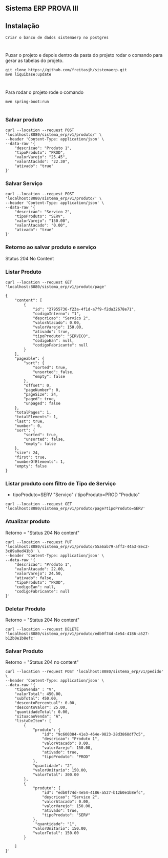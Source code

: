 ## Sistema ERP PROVA III 

## Instalação 

```console 
Criar o banco de dados sistemaerp no postgres 
``` 
#
Puxar o projeto e depois dentro da pasta do projeto rodar o comando para gerar as tabelas do projeto.

```console 
git clone https://github.com/freitasjh/sistemaerp.git 
mvn liquibase:update 
```
#
Para rodar o projeto rode o comando
```console 
mvn spring-boot:run 
```
#
### Salvar produto
```console
curl --location --request POST 'localhost:8080/sistema_erp/v1/produto/' \
--header 'Content-Type: application/json' \
--data-raw '{
    "descricao": "Produto 1",
    "tipoProduto": "PROD",
    "valorVarejo": "25.45",
    "valorAtacado": "22.30",
    "ativado": "true"
}'
```
### Salvar Serviço
```console
curl --location --request POST 'localhost:8080/sistema_erp/v1/produto/' \
--header 'Content-Type: application/json' \
--data-raw '{
    "descricao": "Servico 2",
    "tipoProduto": "SERV",
    "valorVarejo": "150.00",
    "valorAtacado": "0.00",
    "ativado": "true"
}'
```
### Retorno ao salvar produto e serviço
Status 204 No Content

### Listar Produto
```console
curl --location --request GET 'localhost:8080/sistema_erp/v1/produto/page'

{
    "content": [
        {
            "id": "27955736-f23a-4f1d-a7f9-f2da32678e71",
            "codigoInterno": "1",
            "descricao": "Servico 2",
            "valorAtacado": 0.00,
            "valorVarejo": 150.00,
            "ativado": true,
            "tipoProduto": "SERVICO",
            "codigoEan": null,
            "codigoFabricante": null
        }
    ],
    "pageable": {
        "sort": {
            "sorted": true,
            "unsorted": false,
            "empty": false
        },
        "offset": 0,
        "pageNumber": 0,
        "pageSize": 24,
        "paged": true,
        "unpaged": false
    },
    "totalPages": 1,
    "totalElements": 1,
    "last": true,
    "number": 0,
    "sort": {
        "sorted": true,
        "unsorted": false,
        "empty": false
    },
    "size": 24,
    "first": true,
    "numberOfElements": 1,
    "empty": false
}
```
### Listar produto com filtro de Tipo de Serviço
- tipoProduto=SERV "Serviço" / tipoProduto=PROD "Produto"
```console
curl --location --request GET 'localhost:8080/sistema_erp/v1/produto/page?tipoProduto=SERV'
```

### Atualizar produto
Retorno = "Status 204 No content"
```console
curl --location --request PUT 'localhost:8080/sistema_erp/v1/produto/55a6ab79-aff3-44a3-8ec2-3c89a0ed41b3' \
--header 'Content-Type: application/json' \
--data-raw '{
    "descricao": "Produto 1",
    "valorAtacado": 22.00,
    "valorVarejo": 24.50,
    "ativado": false,
    "tipoProduto": "PROD",
    "codigoEan": null,
    "codigoFabricante": null
}'
```
### Deletar Produto
Retorno = "Status 204 No content"
```console
curl --location --request DELETE 'localhost:8080/sistema_erp/v1/produto/edb0f74d-4e54-4186-a527-b12b0e1b8efc'
```

### Salvar Produto
Retorno = "Status 204 no content"
```console
curl --location --request POST 'localhost:8080/sistema_erp/v1/pedido' \
--header 'Content-Type: application/json' \
--data-raw '{
    "tipoVenda" : "V",
    "valorTotal": 450.00,
    "subTotal": 450.00,
    "descontoPercentual": 0.00,
    "descontoValor": 25.00,
    "quantidadeTotal": 0.00,
    "situacaoVenda": "A",
    "listaDeItem": [
        {
            "produto": {
                "id": "9c600384-41e3-464e-9823-28d3868df7c5",
                "descricao": "Produto 1",
                "valorAtacado": 0.00,
                "valorVarejo": 150.00,
                "ativado": true,
                "tipoProduto": "PROD"
            },
            "quantidade": "2",
            "valorUnitario": 150.00,
            "valorTotal": 300.00
        },
        {
            "produto": {
                "id": "edb0f74d-4e54-4186-a527-b12b0e1b8efc",
                "descricao": "Servico 2",
                "valorAtacado": 0.00,
                "valorVarejo": 150.00,
                "ativado": true,
                "tipoProduto": "SERV"
            },
             "quantidade": "1",
            "valorUnitario": 150.00,
            "valorTotal": 150.00
        }
        
    ]
}'
```
